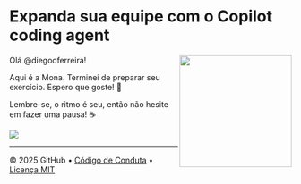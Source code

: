 # Expanda sua equipe com o Copilot coding agent

<img src="https://octodex.github.com/images/Professortocat_v2.png" align="right" height="200px" />

Olá @diegooferreira!

Aqui é a Mona. Terminei de preparar seu exercício. Espero que goste! 💚

Lembre-se, o ritmo é seu, então não hesite em fazer uma pausa! ☕️

[![](https://img.shields.io/badge/Ir%20para%20o%20Exerc%C3%ADcio-%E2%86%92-1f883d?style=for-the-badge&logo=github&labelColor=197935)](https://github.com/pottencial-workshop/expand-your-team-with-copilot-diego-ferreira/issues/1)

---

&copy; 2025 GitHub &bull; [Código de Conduta](https://www.contributor-covenant.org/version/2/1/code_of_conduct/code_of_conduct.md) &bull; [Licença MIT](https://gh.io/mit)

